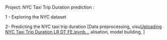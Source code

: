Project: NYC Taxi Trip Duration prediction :

1 - Exploring the NYC dataset

2- Predicting the NYC taxi trip duration [Data preprocessing, visu[Uploading NYC Taxi Trip Duration LR DT FE.ipynb…]()
alisation, model building, ]
